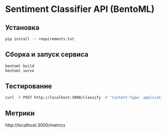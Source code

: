 # Sentiment Classifier API (BentoML)

## Установка

```bash
pip install -r requirements.txt
```

## Сборка и запуск сервиса

```bash
bentoml build
bentoml serve
```

## Тестирование

```bash
curl -X POST http://localhost:3000/classify -H "Content-Type: application/json" -d '{"text":"I love this product!"}'
```

## Метрики

http://localhost:3000/metrics

